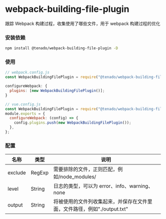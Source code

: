 # webpack-building-file-plugin

跟踪 Webpack 构建过程，收集使用了哪些文件，用于 webpack 构建过程的优化

### 安装依赖

```bash
npm install @tenado/webpack-building-file-plugin -D

```

### 使用

```js
// webpack.config.js
const WebpackBuildingFilePlugin = require("@tenado/webpack-building-file-plugin");

configureWebpack: {
  plugins: [new WebpackBuildingFilePlugin()];
}

// vue.config.js
const WebpackBuildingFilePlugin = require("@tenado/webpack-building-file-plugin");
module.exports = {
  configureWebpack: (config) => {
    config.plugins.push(new WebpackBuildingFilePlugin());
  },
};
```

### 配置

| 名称    | 类型   | 说明                                                                     |
| ------- | ------ | ------------------------------------------------------------------------ |
| exclude | RegExp | 需要排除的文件，正则匹配，例如/node_modules/                             |
| level   | String | 日志的类型，可以为 error、info、warning、none                            |
| output  | String | 将被使用的文件列收集起来，并保存在文件里面，文件路径，例如"./output.txt" |
